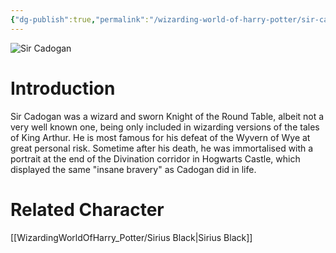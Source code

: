 ```yaml
---
{"dg-publish":true,"permalink":"/wizarding-world-of-harry-potter/sir-cadogan/","dgPassFrontmatter":true,"created":"","updated":""}
---
```


![Sir Cadogan](http://rxbg5ysja.bkt.gdipper.com/Sir_Cadogan.png)
# Introduction
Sir Cadogan was a wizard and sworn Knight of the Round Table, albeit not a very well known one, being only included in wizarding versions of the tales of King Arthur. He is most famous for his defeat of the Wyvern of Wye at great personal risk. Sometime after his death, he was immortalised with a portrait at the end of the Divination corridor in Hogwarts Castle, which displayed the same "insane bravery" as Cadogan did in life.

# Related Character
[[WizardingWorldOfHarry_Potter/Sirius Black\|Sirius Black]]
